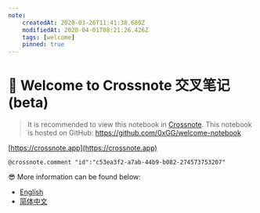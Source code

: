 ```yaml
---
note:
    createdAt: 2020-03-26T11:41:38.680Z
    modifiedAt: 2020-04-01T08:21:26.426Z
    tags: [welcome]
    pinned: true
---
```

# 📝 Welcome to Crossnote 交叉笔记 (beta)

> It is recommended to view this notebook in [Crossnote](https://crossnote.app/?repo=https%3A%2F%2Fgithub.com%2F0xGG%2Fwelcome-notebook&branch=master&filePath=README.md).
> This notebook is hosted on GitHub: https://github.com/0xGG/welcome-notebook

[https://crossnote.app](https://crossnote.app)

`@crossnote.comment "id":"c53ea3f2-a7ab-44b9-b082-274573753207"`  

😎 More information can be found below: 

* [English](./enUS/README.md)
* [简体中文](zhCN/README.md)



